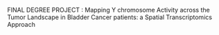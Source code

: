 FINAL DEGREE PROJECT : Mapping Y chromosome Activity across the Tumor Landscape in Bladder Cancer patients: a Spatial Transcriptomics Approach 

 
